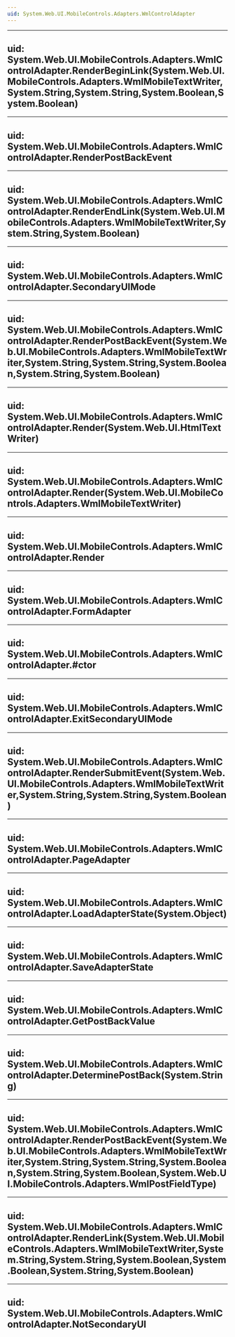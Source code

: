 ```yaml
---
uid: System.Web.UI.MobileControls.Adapters.WmlControlAdapter
---
```


---
uid: System.Web.UI.MobileControls.Adapters.WmlControlAdapter.RenderBeginLink(System.Web.UI.MobileControls.Adapters.WmlMobileTextWriter,System.String,System.String,System.Boolean,System.Boolean)
---

---
uid: System.Web.UI.MobileControls.Adapters.WmlControlAdapter.RenderPostBackEvent
---

---
uid: System.Web.UI.MobileControls.Adapters.WmlControlAdapter.RenderEndLink(System.Web.UI.MobileControls.Adapters.WmlMobileTextWriter,System.String,System.Boolean)
---

---
uid: System.Web.UI.MobileControls.Adapters.WmlControlAdapter.SecondaryUIMode
---

---
uid: System.Web.UI.MobileControls.Adapters.WmlControlAdapter.RenderPostBackEvent(System.Web.UI.MobileControls.Adapters.WmlMobileTextWriter,System.String,System.String,System.Boolean,System.String,System.Boolean)
---

---
uid: System.Web.UI.MobileControls.Adapters.WmlControlAdapter.Render(System.Web.UI.HtmlTextWriter)
---

---
uid: System.Web.UI.MobileControls.Adapters.WmlControlAdapter.Render(System.Web.UI.MobileControls.Adapters.WmlMobileTextWriter)
---

---
uid: System.Web.UI.MobileControls.Adapters.WmlControlAdapter.Render
---

---
uid: System.Web.UI.MobileControls.Adapters.WmlControlAdapter.FormAdapter
---

---
uid: System.Web.UI.MobileControls.Adapters.WmlControlAdapter.#ctor
---

---
uid: System.Web.UI.MobileControls.Adapters.WmlControlAdapter.ExitSecondaryUIMode
---

---
uid: System.Web.UI.MobileControls.Adapters.WmlControlAdapter.RenderSubmitEvent(System.Web.UI.MobileControls.Adapters.WmlMobileTextWriter,System.String,System.String,System.Boolean)
---

---
uid: System.Web.UI.MobileControls.Adapters.WmlControlAdapter.PageAdapter
---

---
uid: System.Web.UI.MobileControls.Adapters.WmlControlAdapter.LoadAdapterState(System.Object)
---

---
uid: System.Web.UI.MobileControls.Adapters.WmlControlAdapter.SaveAdapterState
---

---
uid: System.Web.UI.MobileControls.Adapters.WmlControlAdapter.GetPostBackValue
---

---
uid: System.Web.UI.MobileControls.Adapters.WmlControlAdapter.DeterminePostBack(System.String)
---

---
uid: System.Web.UI.MobileControls.Adapters.WmlControlAdapter.RenderPostBackEvent(System.Web.UI.MobileControls.Adapters.WmlMobileTextWriter,System.String,System.String,System.Boolean,System.String,System.Boolean,System.Web.UI.MobileControls.Adapters.WmlPostFieldType)
---

---
uid: System.Web.UI.MobileControls.Adapters.WmlControlAdapter.RenderLink(System.Web.UI.MobileControls.Adapters.WmlMobileTextWriter,System.String,System.String,System.Boolean,System.Boolean,System.String,System.Boolean)
---

---
uid: System.Web.UI.MobileControls.Adapters.WmlControlAdapter.NotSecondaryUI
---
